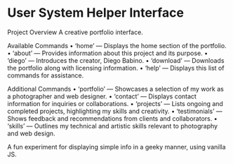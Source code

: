 # User System Helper Interface

Project Overview
A creative portfolio interface.

Available Commands
	•	‘home’ — Displays the home section of the portfolio.
	•	‘about’ — Provides information about this project and its purpose.
	•	‘diego’ — Introduces the creator, Diego Babino.
	•	‘download’ — Downloads the portfolio along with licensing information.
	•	‘help’ — Displays this list of commands for assistance.

Additional Commands
	•	‘portfolio’ — Showcases a selection of my work as a photographer and web designer.
	•	‘contact’ — Displays contact information for inquiries or collaborations.
	•	‘projects’ — Lists ongoing and completed projects, highlighting my skills and creativity.
	•	‘testimonials’ — Shows feedback and recommendations from clients and collaborators.
	•	‘skills’ — Outlines my technical and artistic skills relevant to photography and web design.

A fun experiment for displaying simple info in a geeky manner, using vanilla JS.